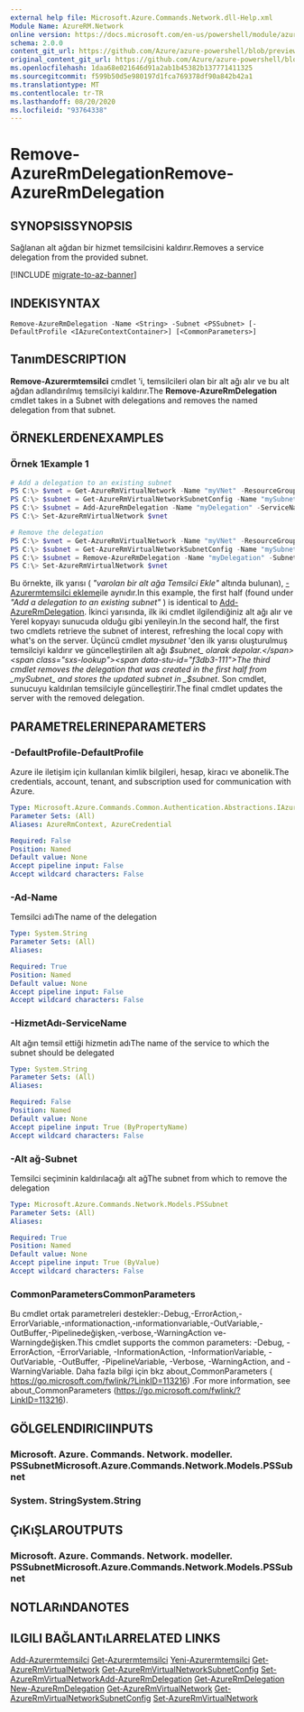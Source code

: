 ```yaml
---
external help file: Microsoft.Azure.Commands.Network.dll-Help.xml
Module Name: AzureRM.Network
online version: https://docs.microsoft.com/en-us/powershell/module/azurerm.network/remove-azurermdelegation
schema: 2.0.0
content_git_url: https://github.com/Azure/azure-powershell/blob/preview/src/ResourceManager/Network/Commands.Network/help/Remove-AzureRmDelegation.md
original_content_git_url: https://github.com/Azure/azure-powershell/blob/preview/src/ResourceManager/Network/Commands.Network/help/Remove-AzureRmDelegation.md
ms.openlocfilehash: 1daa68e021646d91a2ab1b45382b137771411325
ms.sourcegitcommit: f599b50d5e980197d1fca769378df90a842b42a1
ms.translationtype: MT
ms.contentlocale: tr-TR
ms.lasthandoff: 08/20/2020
ms.locfileid: "93764338"
---
```

# <span data-ttu-id="f3db3-101">Remove-AzureRmDelegation</span><span class="sxs-lookup"><span data-stu-id="f3db3-101">Remove-AzureRmDelegation</span></span>

## <span data-ttu-id="f3db3-102">SYNOPSIS</span><span class="sxs-lookup"><span data-stu-id="f3db3-102">SYNOPSIS</span></span>
<span data-ttu-id="f3db3-103">Sağlanan alt ağdan bir hizmet temsilcisini kaldırır.</span><span class="sxs-lookup"><span data-stu-id="f3db3-103">Removes a service delegation from the provided subnet.</span></span>

[!INCLUDE [migrate-to-az-banner](../../includes/migrate-to-az-banner.md)]

## <span data-ttu-id="f3db3-104">INDEKI</span><span class="sxs-lookup"><span data-stu-id="f3db3-104">SYNTAX</span></span>

```
Remove-AzureRmDelegation -Name <String> -Subnet <PSSubnet> [-DefaultProfile <IAzureContextContainer>] [<CommonParameters>]
```

## <span data-ttu-id="f3db3-105">Tanım</span><span class="sxs-lookup"><span data-stu-id="f3db3-105">DESCRIPTION</span></span>
<span data-ttu-id="f3db3-106">**Remove-Azurermtemsilci** cmdlet 'i, temsilcileri olan bir alt ağı alır ve bu alt ağdan adlandırılmış temsilciyi kaldırır.</span><span class="sxs-lookup"><span data-stu-id="f3db3-106">The **Remove-AzureRmDelegation** cmdlet takes in a Subnet with delegations and removes the named delegation from that subnet.</span></span>

## <span data-ttu-id="f3db3-107">ÖRNEKLERDEN</span><span class="sxs-lookup"><span data-stu-id="f3db3-107">EXAMPLES</span></span>

### <span data-ttu-id="f3db3-108">Örnek 1</span><span class="sxs-lookup"><span data-stu-id="f3db3-108">Example 1</span></span>
```powershell
# Add a delegation to an existing subnet
PS C:\> $vnet = Get-AzureRmVirtualNetwork -Name "myVNet" -ResourceGroupName "myResourceGroup"
PS C:\> $subnet = Get-AzureRmVirtualNetworkSubnetConfig -Name "mySubnet" -VirtualNetwork $vnet
PS C:\> $subnet = Add-AzureRmDelegation -Name "myDelegation" -ServiceName "Microsoft.Sql/servers" -Subnet $subnet
PS C:\> Set-AzureRmVirtualNetwork $vnet

# Remove the delegation
PS C:\> $vnet = Get-AzureRmVirtualNetwork -Name "myVNet" -ResourceGroupName "myResourceGroup"
PS C:\> $subnet = Get-AzureRmVirtualNetworkSubnetConfig -Name "mySubnet" -VirtualNetwork $vnet
PS C:\> $subnet = Remove-AzureRmDelegation -Name "myDelegation" -Subnet $subnet
PS C:\> Set-AzureRmVirtualNetwork $vnet
```

<span data-ttu-id="f3db3-109">Bu örnekte, ilk yarısı ( _"varolan bir alt ağa Temsilci Ekle"_ altında bulunan), [-Azurermtemsilci ekleme](./Add-AzureRmDelegation.md)ile aynıdır.</span><span class="sxs-lookup"><span data-stu-id="f3db3-109">In this example, the first half (found under _"Add a delegation to an existing subnet"_ ) is identical to [Add-AzureRmDelegation](./Add-AzureRmDelegation.md).</span></span> <span data-ttu-id="f3db3-110">İkinci yarısında, ilk iki cmdlet ilgilendiğiniz alt ağı alır ve Yerel kopyayı sunucuda olduğu gibi yenileyin.</span><span class="sxs-lookup"><span data-stu-id="f3db3-110">In the second half, the first two cmdlets retrieve the subnet of interest, refreshing the local copy with what's on the server.</span></span> <span data-ttu-id="f3db3-111">Üçüncü cmdlet _mysubnet_ 'den ilk yarısı oluşturulmuş temsilciyi kaldırır ve güncelleştirilen alt ağı _$subnet_ olarak depolar.</span><span class="sxs-lookup"><span data-stu-id="f3db3-111">The third cmdlet removes the delegation that was created in the first half from _mySubnet_ and stores the updated subnet in _$subnet_.</span></span> <span data-ttu-id="f3db3-112">Son cmdlet, sunucuyu kaldırılan temsilciyle güncelleştirir.</span><span class="sxs-lookup"><span data-stu-id="f3db3-112">The final cmdlet updates the server with the removed delegation.</span></span>

## <span data-ttu-id="f3db3-113">PARAMETRELERINE</span><span class="sxs-lookup"><span data-stu-id="f3db3-113">PARAMETERS</span></span>

### <span data-ttu-id="f3db3-114">-DefaultProfile</span><span class="sxs-lookup"><span data-stu-id="f3db3-114">-DefaultProfile</span></span>
<span data-ttu-id="f3db3-115">Azure ile iletişim için kullanılan kimlik bilgileri, hesap, kiracı ve abonelik.</span><span class="sxs-lookup"><span data-stu-id="f3db3-115">The credentials, account, tenant, and subscription used for communication with Azure.</span></span>

```yaml
Type: Microsoft.Azure.Commands.Common.Authentication.Abstractions.IAzureContextContainer
Parameter Sets: (All)
Aliases: AzureRmContext, AzureCredential

Required: False
Position: Named
Default value: None
Accept pipeline input: False
Accept wildcard characters: False
```

### <span data-ttu-id="f3db3-116">-Ad</span><span class="sxs-lookup"><span data-stu-id="f3db3-116">-Name</span></span>
<span data-ttu-id="f3db3-117">Temsilci adı</span><span class="sxs-lookup"><span data-stu-id="f3db3-117">The name of the delegation</span></span>

```yaml
Type: System.String
Parameter Sets: (All)
Aliases:

Required: True
Position: Named
Default value: None
Accept pipeline input: False
Accept wildcard characters: False
```

### <span data-ttu-id="f3db3-118">-HizmetAdı</span><span class="sxs-lookup"><span data-stu-id="f3db3-118">-ServiceName</span></span>
<span data-ttu-id="f3db3-119">Alt ağın temsil ettiği hizmetin adı</span><span class="sxs-lookup"><span data-stu-id="f3db3-119">The name of the service to which the subnet should be delegated</span></span>

```yaml
Type: System.String
Parameter Sets: (All)
Aliases:

Required: False
Position: Named
Default value: None
Accept pipeline input: True (ByPropertyName)
Accept wildcard characters: False
```

### <span data-ttu-id="f3db3-120">-Alt ağ</span><span class="sxs-lookup"><span data-stu-id="f3db3-120">-Subnet</span></span>
<span data-ttu-id="f3db3-121">Temsilci seçiminin kaldırılacağı alt ağ</span><span class="sxs-lookup"><span data-stu-id="f3db3-121">The subnet from which to remove the delegation</span></span>

```yaml
Type: Microsoft.Azure.Commands.Network.Models.PSSubnet
Parameter Sets: (All)
Aliases:

Required: True
Position: Named
Default value: None
Accept pipeline input: True (ByValue)
Accept wildcard characters: False
```

### <span data-ttu-id="f3db3-122">CommonParameters</span><span class="sxs-lookup"><span data-stu-id="f3db3-122">CommonParameters</span></span>
<span data-ttu-id="f3db3-123">Bu cmdlet ortak parametreleri destekler:-Debug,-ErrorAction,-ErrorVariable,-ınformationaction,-ınformationvariable,-OutVariable,-OutBuffer,-Pipelinedeğişken,-verbose,-WarningAction ve-Warningdeğişken.</span><span class="sxs-lookup"><span data-stu-id="f3db3-123">This cmdlet supports the common parameters: -Debug, -ErrorAction, -ErrorVariable, -InformationAction, -InformationVariable, -OutVariable, -OutBuffer, -PipelineVariable, -Verbose, -WarningAction, and -WarningVariable.</span></span> <span data-ttu-id="f3db3-124">Daha fazla bilgi için bkz about_CommonParameters ( https://go.microsoft.com/fwlink/?LinkID=113216) .</span><span class="sxs-lookup"><span data-stu-id="f3db3-124">For more information, see about_CommonParameters (https://go.microsoft.com/fwlink/?LinkID=113216).</span></span>

## <span data-ttu-id="f3db3-125">GÖLGELENDIRICI</span><span class="sxs-lookup"><span data-stu-id="f3db3-125">INPUTS</span></span>

### <span data-ttu-id="f3db3-126">Microsoft. Azure. Commands. Network. modeller. PSSubnet</span><span class="sxs-lookup"><span data-stu-id="f3db3-126">Microsoft.Azure.Commands.Network.Models.PSSubnet</span></span>
### <span data-ttu-id="f3db3-127">System. String</span><span class="sxs-lookup"><span data-stu-id="f3db3-127">System.String</span></span>
## <span data-ttu-id="f3db3-128">ÇıKıŞLAR</span><span class="sxs-lookup"><span data-stu-id="f3db3-128">OUTPUTS</span></span>

### <span data-ttu-id="f3db3-129">Microsoft. Azure. Commands. Network. modeller. PSSubnet</span><span class="sxs-lookup"><span data-stu-id="f3db3-129">Microsoft.Azure.Commands.Network.Models.PSSubnet</span></span>
## <span data-ttu-id="f3db3-130">NOTLARıNDA</span><span class="sxs-lookup"><span data-stu-id="f3db3-130">NOTES</span></span>

## <span data-ttu-id="f3db3-131">ILGILI BAĞLANTıLAR</span><span class="sxs-lookup"><span data-stu-id="f3db3-131">RELATED LINKS</span></span>

<span data-ttu-id="f3db3-132">[Add-Azurermtemsilci](./Add-AzureRmDelegation.md) 
 [Get-Azurermtemsilci](./Get-AzureRmDelegation.md) 
 [Yeni-Azurermtemsilci](./New-AzureRmDelegation.md) 
 [Get-AzureRmVirtualNetwork](./Get-AzureRmVirtualNetwork.md) 
 [Get-AzureRmVirtualNetworkSubnetConfig](./Get-AzureRmVirtualNetworkSubnetConfig.md) 
 [Set-AzureRmVirtualNetwork](./Set-AzureRmVirtualNetwork.md)</span><span class="sxs-lookup"><span data-stu-id="f3db3-132">[Add-AzureRmDelegation](./Add-AzureRmDelegation.md)
[Get-AzureRmDelegation](./Get-AzureRmDelegation.md)
[New-AzureRmDelegation](./New-AzureRmDelegation.md)
[Get-AzureRmVirtualNetwork](./Get-AzureRmVirtualNetwork.md)
[Get-AzureRmVirtualNetworkSubnetConfig](./Get-AzureRmVirtualNetworkSubnetConfig.md)
[Set-AzureRmVirtualNetwork](./Set-AzureRmVirtualNetwork.md)</span></span>
